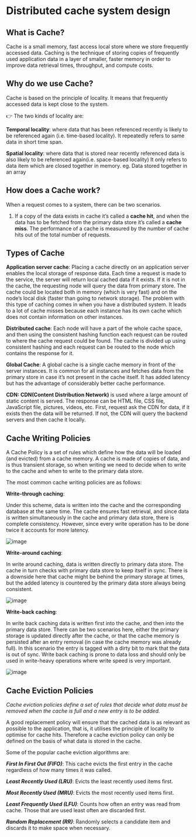 # Distributed cache system design

## What is Cache?
Cache is a small memory, fast access local store where we store frequently accessed data. 
Caching is the technique of storing copies of frequently used application data in a layer of smaller, faster memory in order to improve data retrieval times, 
throughput, and compute costs.

## Why do we use Cache?

Cache is based on the principle of locality. It means that frequently accessed data is kept close to the system. 

👉 The two kinds of locality are:

**Temporal locality**: where data that has been referenced recently is likely to be referenced again (i.e. time-based locality).
It repeatedly refers to same data in short time span.

**Spatial locality**: where data that is stored near recently referenced data is also likely to be referenced again(i.e. space-based locality)
It only refers to data item which are closed together in memory. eg. Data stored together in an array

## How does a Cache work?

When a request comes to a system, there can be two scenarios. 

1. If a copy of the data exists in cache it’s called a **cache hit**, and when the data has to be fetched from the primary data store it’s called a **cache miss**. 
   The performance of a cache is measured by the number of cache hits out of the total number of requests.

## Types of Cache
**Application server cache**: Placing a cache directly on an application server enables the local storage of response data. Each time a request is made to the service, the server will return local cached data if it exists. If it is not in the cache, the requesting node will query the data from primary store. The cache could be located both in memory (which is very fast) and on the node’s local disk (faster than going to network storage).
The problem with this type of caching comes in when you have a distributed system. It leads to a lot of cache misses because each instance has its own cache which does not contain information on other instances.

**Distributed cache**: Each node will have a part of the whole cache space, and then using the consistent hashing function each request can be routed to where the cache request could be found.
The cache is divided up using consistent hashing and each request can be routed to the node which contains the response for it.

**Global Cache**: A global cache is a single cache memory in front of the server instances. It is common for all instances and fetches data from the primary store in case it’s not present in the cache itself. It has added latency but has the advantage of considerably better cache performance.

**CDN: CDN(Content Distribution Network)**
is used where a large amount of static content is served. The response can be HTML file, CSS file, JavaScript file, pictures, videos, etc. First, request ask the CDN for data, if it exists then the data will be returned. If not, the CDN will query the backend servers and then cache it locally.

## Cache Writing Policies

A Cache Policy is a set of rules which define how the data will be loaded (and evicted) from a cache memory. A cache is made of copies of data, and is thus transient storage, so when writing we need to decide when to write to the cache and when to write to the primary data store.

The most common cache writing policies are as follows:

**Write-through caching**: 

Under this scheme, data is written into the cache and the corresponding database at the same time. The cache ensures fast retrieval, and since data is written simultaneously in the cache and primary data store, there is complete consistency.
However, since every write operation has to be done twice it accounts for more latency.

![image](https://user-images.githubusercontent.com/33947539/148814313-ecf737d4-8898-4599-a4ac-f997a2d9bce8.png)

**Write-around caching**: 

In write around caching, data is written directly to primary data store. The cache in turn checks with primary data store to keep itself in sync. There is a downside here that cache might be behind the primary storage at times, but the added latency is countered by the primary data store always being consistent.

![image](https://user-images.githubusercontent.com/33947539/148814860-fe7376f6-8b5f-47f4-9708-63eefe51d22f.png)

**Write-back caching**: 

In write back caching data is written first into the cache, and then into the primary data store. There can be two scenarios here, either the primary storage is updated directly after the cache, or that the cache memory is persisted after an entry removal (in case the cache memory was already full). In this scenario the entry is tagged with a dirty bit to mark that the data is out of sync.
Write back caching is prone to data loss and should only be used in write-heavy operations where write speed is very important.

![image](https://user-images.githubusercontent.com/33947539/148815259-acc9be5b-be3e-4739-80fb-5dae132f8cfd.png)


## Cache Eviction Policies

*Cache eviction policies define a set of rules that decide what data must be removed when the cache is full and a new entry is to be added.*

A good replacement policy will ensure that the cached data is as relevant as possible to the application, that is, it utilises the principle of locality to optimise for cache hits.
Therefore a cache eviction policy can only be defined on the basis of what data is stored in the cache.

Some of the popular cache eviction algorithms are:

***First In First Out (FIFO)***: This cache evicts the first entry in the cache regardless of how many times it was called.

***Least Recently Used (LRU)***: Evicts the least recently used items first.

***Most Recently Used (MRU)***: Evicts the most recently used items first.

***Least Frequently Used (LFU)***: Counts how often an entry was read from cache. Those that are used least often are discarded first.

***Random Replacement (RR)***: Randomly selects a candidate item and discards it to make space when necessary.


